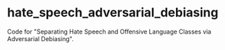 # hate_speech_adversarial_debiasing
Code for "Separating Hate Speech and Offensive Language Classes via Adversarial Debiasing".
